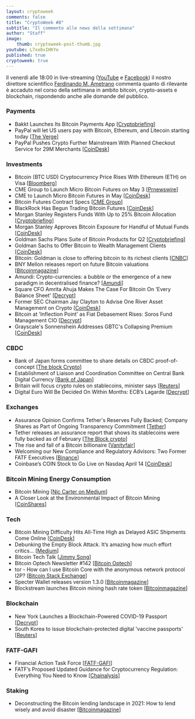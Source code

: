 ```yaml
---
layout: cryptoweek
comments: false
title: "CryptoWeek #8"
subtitle: "Il commento alle news della settimana" 
author: "Staff"
image:
    thumb: cryptoweek-post-thumb.jpg
youtube: L7xo8xIHKYo
published: true
cryptoweek: true
---
```


Il venerdì alle 18:00 in live-streaming
([YouTube](https://www.youtube.com/watch?v=6SVoSmLxNhM&list=PLTLa2tRY91LI9MN6-_ai0J6jTRcY8znDc) e
[Facebook](https://www.facebook.com/DigitalGoldInstitute))
il nostro direttore scientifico [Ferdinando M. Ametrano](https://www.ametrano.net)
commenta quanto di rilevante è accaduto nel corso della settimana
in ambito bitcoin, crypto-assets e blockchain,
rispondendo anche alle domande del pubblico.

<!--div id="buzzsprout-player-8173333"></div>
<script src="https://www.buzzsprout.com/1686991/8173333-cryptoweek-6-19-marzo-2021.js?container_id=buzzsprout-player-8173333&player=small" type="text/javascript" charset="utf-8"></script-->

### Payments

- Bakkt Launches Its Bitcoin Payments App [[Cryptobriefing](https://cryptobriefing.com/bakkt-launches-its-bitcoin-payments-app/)]
- PayPal will let US users pay with Bitcoin, Ethereum, and Litecoin starting today [[The Verge](https://www.theverge.com/2021/3/30/22357246/paypal-buy-with-bitcoin-litecoin-ethereum-crypto-checkout)]
- PayPal Pushes Crypto Further Mainstream With Planned Checkout Service for 29M Merchants [[CoinDesk](https://www.coindesk.com/paypal-to-start-letting-us-customers-to-use-their-crypto-at-checkout-report)]

### Investments

- Bitcoin (BTC USD) Cryptocurrency Price Rises With Ethereum (ETH) on Visa [[Bloomberg](https://www.bloomberg.com/news/articles/2021-03-29/visa-using-stablecoin-to-settle-transactions-in-lure-to-fintechs)]
- CME Group to Launch Micro Bitcoin Futures on May 3 [[Prnewswire](https://www.prnewswire.com/news-releases/cme-group-to-launch-micro-bitcoin-futures-on-may-3-301258262.html)]
- CME to Launch Micro Bitcoin Futures in May [[CoinDesk](https://www.coindesk.com/cme-announces-launch-of-micro-bitcoin-futures-in-may)]
- Bitcoin Futures Contract Specs [[CME Group](https://www.cmegroup.com/trading/equity-index/us-index/bitcoin_contract_specifications.html)]
- BlackRock Has Begun Trading Bitcoin Futures [[CoinDesk](https://www.coindesk.com/blackrock-has-begun-trading-bitcoin-futures)]
- Morgan Stanley Registers Funds With Up to 25% Bitcoin Allocation [[Cryptobriefing](https://cryptobriefing.com/morgan-stanley-registers-funds-25-bitcoin-allocation/)]
- Morgan Stanley Approves Bitcoin Exposure for Handful of Mutual Funds [[CoinDesk](https://www.coindesk.com/morgan-stanley-approves-bitcoin-exposure-for-handful-of-mutual-funds)]
- Goldman Sachs Plans Suite of Bitcoin Products for Q2 [[Cryptobriefing](https://cryptobriefing.com/goldman-sachs-plans-suite-bitcoin-products-q2/)]
- Goldman Sachs to Offer Bitcoin to Wealth Management Clients [[CoinDesk](https://www.coindesk.com/goldman-sachs-to-offer-bitcoin-to-wealth-management-clients)]
- Bitcoin: Goldman is close to offering bitcoin to its richest clients [[CNBC](https://www.cnbc.com/2021/03/31/bitcoin-goldman-is-close-to-offering-bitcoin-to-its-richest-clients.html)]
- BNY Mellon releases report on future Bitcoin valuations [[Bitcoinmagazine](https://bitcoinmagazine.com/markets/bny-mellon-releases-report-on-future-bitcoin-valuations)]
- Amundi: Crypto-currencies: a bubble or the emergence of a new paradigm in decentralised finance? [[Amundi](https://research-center.amundi.com/article/crypto-currencies-bubble-or-emergence-new-paradigm-decentralised-finance)]
- Square CFO Amrita Ahuja Makes The Case For Bitcoin On 'Every Balance Sheet' [[Decrypt](https://decrypt.co/63192/square-cfo-amrita-ahuja-makes-the-case-for-bitcoin-on-every-balance-sheet)]
- Former SEC Chairman Jay Clayton to Advise One River Asset Management on Crypto [[CoinDesk](https://www.coindesk.com/former-sec-chairman-jay-clayton-to-advise-one-river-asset-management-on-crypto)]
- Bitcoin at 'Inflection Point' as Fiat Debasement Rises: Soros Fund Management CIO [[Decrypt](https://decrypt.co/62981/bitcoin-inflection-point-soros-fund-management-cio)]
- Grayscale's Sonnenshein Addresses GBTC's Collapsing Premium [[CoinDesk](https://www.coindesk.com/grayscale-sonnenshein-gbtc-collapsing-premium-coindesktv)]

### CBDC

- Bank of Japan forms committee to share details on CBDC proof-of-concept [[The block Crypto](https://www.theblockcrypto.com/linked/99626/boj-cbdc-committee-proof-of-concept)]
- Establishment of Liaison and Coordination Committee on Central Bank Digital Currency [[Bank of Japan](https://www.boj.or.jp/en/announcements/release_2021/rel210326a.pdf)]
- Britain will focus crypto rules on stablecoins, minister says [[Reuters](https://www.reuters.com/article/us-crypto-currency-regulations/uk-to-focus-crypto-rules-on-stablecoins-says-minister-idUSKBN2BM11G)]
- Digital Euro Will Be Decided On Within Months: ECB’s Lagarde [[Decrypt](https://decrypt.co/63558/digital-euro-plans-launch-ecb-president-lagarde)]

### Exchanges

- Assurance Opinion Confirms Tether's Reserves Fully Backed; Company Shares as Part of Ongoing Transparency Commitment [[Tether](https://tether.to/assurance-opinion-mar-21/)]
- Tether releases an assurance report that shows its stablecoins were fully backed as of February [[The Block crypto](https://www.theblockcrypto.com/post/99806/tether-assurance-report-stablecoins-usdt-fully-backed)]
- The rise and fall of a Bitcoin billionaire [[Vanityfair](https://archive.vanityfair.com/article/2021/4/1/the-rise-and-fall-of-a-bitcoin-billionaire)]
- Welcoming our New Compliance and Regulatory Advisors: Two Former FATF Executives [[Binance](https://www.binance.com/en/blog/421499824684901842/Welcoming-our-New-Compliance-and-Regulatory-Advisors-Two-Former-FATF-Executives)]
- Coinbase’s COIN Stock to Go Live on Nasdaq April 14 [[CoinDesk](https://www.coindesk.com/coinbases-coin-stock-to-go-live-on-nasdaq-april-14)]

### Bitcoin Mining Energy Consumption

- Bitcoin Mining [[Nic Carter on Medium](https://medium.com/@nic__carter/noahbjectivity-on-bitcoin-mining-2052226310cb)]
- A Closer Look at the Environmental Impact of Bitcoin Mining [[CoinShares](https://coinshares.com/research/closer-look-environmental-impact-of-bitcoin-mining)]

### Tech

- Bitcoin Mining Difficulty Hits All-Time High as Delayed ASIC Shipments Come Online [[CoinDesk](https://www.coindesk.com/bitcoin-mining-difficulty)]
- Debunking the Empty Block Attack. It’s amazing how much effort critics… [[Medium](https://jimmysong.medium.com/debunking-the-empty-block-attack-10513858b3f8)]
- Bitcoin Tech Talk [[Jimmy Song](https://jimmysong.substack.com/)]
- Bitcoin Optech Newsletter #142 [[Bitcoin Optech](https://bitcoinops.org/en/newsletters/2021/03/31/)]
- tor - How can I use Bitcoin Core with the anonymous network protocol I2P? [[Bitcoin Stack Exchange](https://bitcoin.stackexchange.com/questions/103402/how-can-i-use-bitcoin-core-with-the-anonymous-network-protocol-i2p)]
- Specter Wallet releases version 1.3.0 [[Bitcoinmagazine](https://bitcoinmagazine.com/technical/specter-wallet-releases-version-1-3-0)]
- Blockstream launches Bitcoin mining hash rate token [[Bitcoinmagazine](https://bitcoinmagazine.com/business/blockstream-launches-bitcoin-mining-hash-rate-token)]

### Blockchain

- New York Launches a Blockchain-Powered COVID-19 Passport [[Decrypt](https://decrypt.co/63115/new-york-launches-a-blockchain-powered-covid-19-passport)]
- South Korea to issue blockchain-protected digital 'vaccine passports' [[Reuters](https://www.reuters.com/article/us-health-coronavirus-southkorea-idUSKBN2BO43W)]

### FATF-GAFI

- Financial Action Task Force [[FATF-GAFI](https://www.fatf-gafi.org/publications/fatfrecommendations/documents/guidance-rba-virtual-assets.html)]
- FATF’s Proposed Updated Guidance for Cryptocurrency Regulation: Everything You Need to Know [[Chainalysis](https://blog.chainalysis.com/reports/fatfs-updated-guidance-march-2021)]

### Staking

- Deconstructing the Bitcoin lending landscape in 2021: How to lend wisely and avoid disaster [[Bitcoinmagazine](https://bitcoinmagazine.com/markets/deconstructing-the-bitcoin-lending-landscape-in-2021-how-to-lend-wisely-and-avoid-disaster)]
